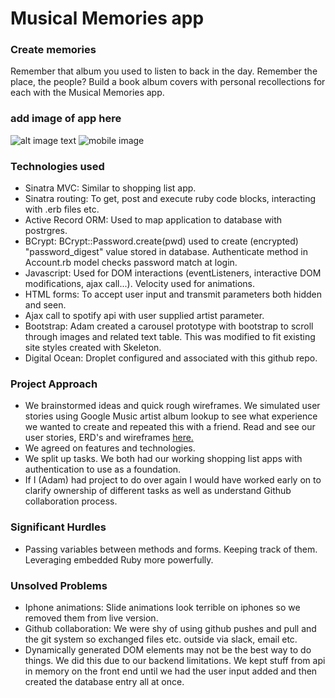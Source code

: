 # Musical Memories app

### Create memories
Remember that album you used to listen to back in the day. Remember the place, the people? Build a book album covers with personal recollections for each with the Musical Memories app.

### add image of app here
![alt image text]('public/memories_screenshot.png')
![mobile image]('https://github.com/programmingphilosophers/musical_memories/blob/master/public/Site%20on%20mobile.png.jpeg?raw=true')


### Technologies used
* Sinatra MVC: Similar to shopping list app.
* Sinatra routing: To get, post and execute ruby code blocks, interacting with .erb files etc.
* Active Record ORM: Used to map application to database with postrgres.
* BCrypt: BCrypt::Password.create(pwd) used to create (encrypted) "password_digest" value stored in database. Authenticate method in Account.rb model checks password match at login.
* Javascript: Used for DOM interactions (eventListeners, interactive DOM modifications, ajax call...). Velocity used for animations.
* HTML forms: To accept user input and transmit parameters both hidden and seen.
* Ajax call to spotify api with user supplied artist parameter.
* Bootstrap: Adam created a carousel prototype with bootstrap to scroll through images and related text table. This was modified to fit existing site styles created with Skeleton.
* Digital Ocean: Droplet configured and associated with this github repo.

### Project Approach

* We brainstormed ideas and quick rough wireframes. We simulated user stories using Google Music artist album lookup to see what experience we wanted to create and repeated this with a friend. Read and see our user stories, ERD's and  wireframes [here.](https://docs.google.com/presentation/d/1ZhfC3Cqa7CvaiTzcQUD2xVrAqudT6L4q1gGsjzXPHWE/edit#slide=id.g74d139cf2_0_34)
* We agreed on features and technologies.
* We split up tasks. We both had our working shopping list apps with authentication to use as a foundation.
* If I (Adam) had project to do over again I would have worked early on to clarify ownership of different tasks as well as understand Github collaboration process.

### Significant Hurdles
* Passing variables between methods and forms. Keeping track of them. Leveraging embedded Ruby more powerfully.

### Unsolved Problems
* Iphone animations: Slide animations look terrible on iphones so we removed them from live version.
* Github collaboration: We were shy of using github pushes and pull and the git system so exchanged files etc. outside via slack, email etc.  
* Dynamically generated DOM elements may not be the best way to do things. We did this due to our backend limitations. We kept stuff from api in memory on the front end until we had the user input added and then created the database entry all at once.
